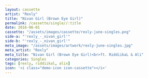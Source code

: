 ```yaml
---
layout: cassette
artist: "Rexly"
title: "Nivan Girl (Brown Eye Girl)"
permalink: /cassette/single//:title
date: 2016-06-01
cassette: "/assets/images/cassette/rexly-june-singles.png"
side-a: "'rexly_-_nivan_girl'"
side-b: "'rexly_-_nivan_girl'"
meta_image: "/assets/images/artwork/rexly-june-singles.jpg"
meta_artist: "Rexly"
meta_title: "Nivan Girl (Brown Eye Girl)<br>ft. RiddiikaL & Ali"
categories: Singles
tags: [rexly, riddiikal, alix]
icon: '<i class="demo-icon icon-cassette"></i>'
---
```

